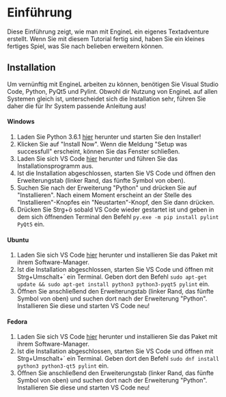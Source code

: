 # Einführung

Diese Einführung zeigt, wie man mit EngineL ein eigenes Textadventure erstellt. Wenn Sie mit diesem Tutorial fertig sind, haben Sie ein kleines fertiges Spiel, was Sie nach belieben erweitern können.

## Installation

Um vernünftig mit EngineL arbeiten zu können, benötigen Sie Visual Studio Code, Python, PyQt5 und Pylint. Obwohl dir Nutzung von EngineL auf allen Systemen gleich ist, unterscheidet sich die Installation sehr, führen Sie daher die für Ihr System passende Anleitung aus!

#### Windows

1. Laden Sie Python 3.6.1 [hier](https://www.python.org/downloads/) herunter und starten Sie den Installer!
2. Klicken Sie auf "Install Now". Wenn die Meldung "Setup was successfull" erscheint, können Sie das Fenster schließen.
4. Laden Sie sich VS Code [hier](https://code.visualstudio.com/docs/?dv=win) herunter und führen Sie das Installationsprogramm aus.
5. Ist die Installation abgeschlossen, starten Sie VS Code und öffnen den Erweiterungstab (linker Rand, das fünfte Symbol von oben).
6. Suchen Sie nach der Erweiterung "Python" und drücken Sie auf "Installieren". Nach einem Moment erscheint an der Stelle des "Installieren"-Knopfes ein "Neustarten"-Knopf, den Sie dann drücken.
7. Drücken Sie Strg+ö sobald VS Code wieder gestartet ist und geben in dem sich öffnenden Terminal den Befehl `py.exe -m pip install pylint PyQt5` ein.

#### Ubuntu

1. Laden Sie sich VS Code [hier](https://code.visualstudio.com/docs/?dv=linux64_deb) herunter und installieren Sie das Paket mit ihrem Software-Manager.
2. Ist die Installation abgeschlossen, starten Sie VS Code und öffnen mit Strg+Umschalt+´ ein Terminal. Geben dort den Befehl `sudo apt-get update && sudo apt-get install python3 python3-pyqt5 pylint` ein.
3. Öffnen Sie anschließend den Erweiterungstab (linker Rand, das fünfte Symbol von oben) und suchen dort nach der Erweiterung "Python". Installieren Sie diese und starten VS Code neu!

#### Fedora

1. Laden Sie sich VS Code [hier](https://code.visualstudio.com/docs/?dv=linux64_rpm) herunter und installieren Sie das Paket mit ihrem Software-Manager.
2. Ist die Installation abgeschlossen, starten Sie VS Code und öffnen mit Strg+Umschalt+´ ein Terminal. Geben dort den Befehl `sudo dnf install python3 python3-qt5 pylint` ein.
3. Öffnen Sie anschließend den Erweiterungstab (linker Rand, das fünfte Symbol von oben) und suchen dort nach der Erweiterung "Python". Installieren Sie diese und starten VS Code neu!